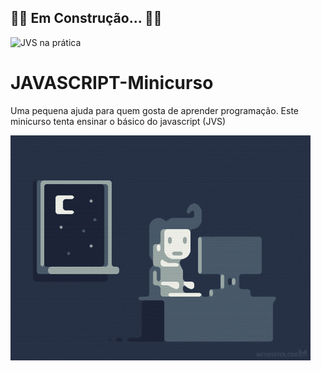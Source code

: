 ## 🚧🚧 **Em Construção...** 🚧🚧



![JVS na prática](https://bairesdev.mo.cloudinary.net/blog/2023/08/What-Is-JavaScript-Used-For.jpg?tx=w_1024,q_auto)

# JAVASCRIPT-Minicurso
Uma pequena ajuda para quem gosta de aprender programação. Este minicurso tenta ensinar o básico do javascript (JVS)

<img src="/img/giphy.gif">
